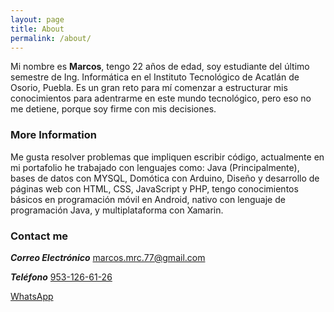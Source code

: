 ```yaml
---
layout: page
title: About
permalink: /about/
---
```


Mi nombre es **Marcos**, tengo 22 años de edad, soy estudiante del último semestre de Ing. Informática en el Instituto Tecnológico de Acatlán de Osorio, Puebla. Es un gran reto para mí comenzar a estructurar mis conocimientos para adentrarme en este mundo tecnológico, pero eso no me detiene, porque soy firme con mis decisiones.


### More Information
Me gusta resolver problemas que impliquen escribir código, actualmente en mi portafolio he trabajado con lenguajes como: Java (Principalmente), bases de datos con MYSQL, Domótica con Arduino, Diseño y desarrollo de páginas web con HTML, CSS, JavaScript y PHP, tengo conocimientos básicos en programación móvil en Android, nativo con lenguaje de programación Java, y multiplataforma con Xamarin.


### Contact me

***Correo Electrónico*** [marcos.mrc.77@gmail.com](mailto:marcos.mrc.77@gmail.com)

***Teléfono*** [953-126-61-26](tel:+529531266126)

[WhatsApp](https://api.whatsapp.com/send?phone=+529531266126)

